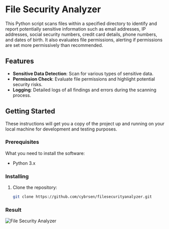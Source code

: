 # File Security Analyzer

This Python script scans files within a specified directory to identify and report potentially sensitive information such as email addresses, IP addresses, social security numbers, credit card details, phone numbers, and dates of birth. It also evaluates file permissions, alerting if permissions are set more permissively than recommended.

## Features

- **Sensitive Data Detection**: Scan for various types of sensitive data.
- **Permission Check**: Evaluate file permissions and highlight potential security risks.
- **Logging**: Detailed logs of all findings and errors during the scanning process.

## Getting Started

These instructions will get you a copy of the project up and running on your local machine for development and testing purposes.

### Prerequisites

What you need to install the software:

- Python 3.x

### Installing

1. Clone the repository:
   ```bash
   git clone https://github.com/cybrsen/filesecurityanalyzer.git

### Result
![File Security Analyzer](https://i.ibb.co/C85FpSQ/filesecurityanalyzer.png)
